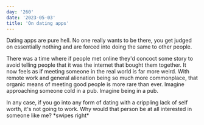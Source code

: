 ```yaml
---
day: '260'
date: '2023-05-03'
title: 'On dating apps'
---
```


Dating apps are pure hell. No one really wants to be there, you get judged on essentially nothing and are forced into doing the same to other people.

There was a time where if people met online they'd concoct some story to avoid telling people that it was the internet that bought them together. It now feels as if meeting someone in the real world is far more weird. With remote work and general alienation being so much more commonplace, that organic means of meeting good people is more rare than ever. Imagine approaching someone cold in a pub. Imagine being in a pub.

In any case, if you go into any form of dating with a crippling lack of self worth, it's not going to work. Why would that person be at all interested in someone like me? \*swipes right\*
